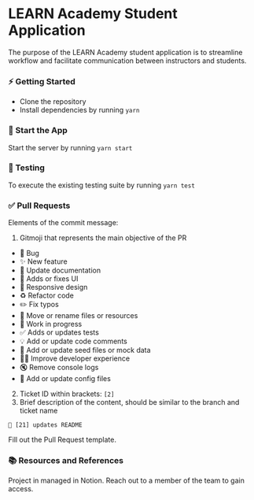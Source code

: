 # LEARN Academy Student Application

The purpose of the LEARN Academy student application is to streamline workflow and facilitate communication between instructors and students.

### ⚡️ Getting Started

- Clone the repository
- Install dependencies by running `yarn`

### 🏁 Start the App

Start the server by running `yarn start`

### 🚗 Testing

To execute the existing testing suite by running `yarn test`

### ✅ Pull Requests

Elements of the commit message:

1. Gitmoji that represents the main objective of the PR

- :bug: Bug
- :sparkles: New feature
- :memo: Update documentation
- :lipstick: Adds or fixes UI
- :iphone: Responsive design
- :recycle: Refactor code
- :pencil2: Fix typos
- :truck: Move or rename files or resources
- :construction: Work in progress
- :white_check_mark: Adds or updates tests
- :bulb: Add or update code comments
- :seedling: Add or update seed files or mock data
- :technologist: Improve developer experience
- :mute: Remove console logs
- :wrench: Add or update config files

2. Ticket ID within brackets: `[2]`
3. Brief description of the content, should be similar to the branch and ticket name

```
📝 [21] updates README
```

Fill out the Pull Request template.

### 📚 Resources and References

Project in managed in Notion. Reach out to a member of the team to gain access.
